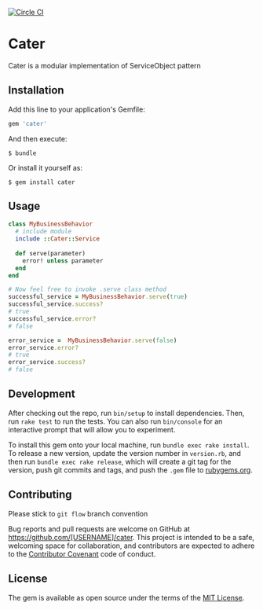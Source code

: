 [![Circle CI](https://circleci.com/gh/rubakas/cater.svg?style=shield&circle-token=5cab92a48428dd8408acf50bf2982b15af81dfed)](https://circleci.com/gh/rubakas/cater)

# Cater

Cater is a modular implementation of ServiceObject pattern

## Installation

Add this line to your application's Gemfile:

```ruby
gem 'cater'
```

And then execute:

    $ bundle

Or install it yourself as:

    $ gem install cater

## Usage

```ruby
class MyBusinessBehavior
  # include module
  include ::Cater::Service
  
  def serve(parameter)
    error! unless parameter
  end
end

# Now feel free to invoke .serve class method
successful_service = MyBusinessBehavior.serve(true)
successful_service.success?
# true
successful_service.error?
# false

error_service =  MyBusinessBehavior.serve(false)
error_service.error?
# true
error_service.success?
# false

```

## Development

After checking out the repo, run `bin/setup` to install dependencies. Then, run `rake test` to run the tests. You can also run `bin/console` for an interactive prompt that will allow you to experiment.

To install this gem onto your local machine, run `bundle exec rake install`. To release a new version, update the version number in `version.rb`, and then run `bundle exec rake release`, which will create a git tag for the version, push git commits and tags, and push the `.gem` file to [rubygems.org](https://rubygems.org).

## Contributing

Please stick to `git flow` branch convention

Bug reports and pull requests are welcome on GitHub at https://github.com/[USERNAME]/cater. This project is intended to be a safe, welcoming space for collaboration, and contributors are expected to adhere to the [Contributor Covenant](http://contributor-covenant.org) code of conduct.


## License

The gem is available as open source under the terms of the [MIT License](http://opensource.org/licenses/MIT).

